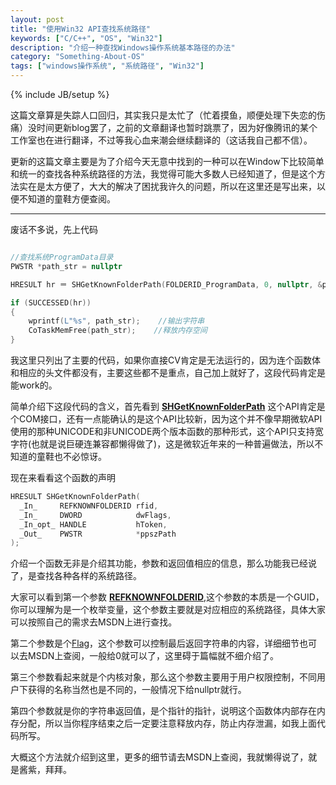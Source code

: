 ```yaml
---
layout: post
title: "使用Win32 API查找系统路径"
keywords: ["C/C++", "OS", "Win32"]
description: "介绍一种查找Windows操作系统基本路径的办法"
category: "Something-About-OS"
tags: ["windows操作系统", "系统路径", "Win32"]
---
```

{% include JB/setup %}

这篇文章算是失踪人口回归，其实我只是太忙了（忙着摸鱼，顺便处理下失恋的伤痛）没时间更新blog罢了，之前的文章翻译也暂时跳票了，因为好像腾讯的某个工作室也在进行翻译，不过等我心血来潮会继续翻译的（这话我自己都不信）。

更新的这篇文章主要是为了介绍今天无意中找到的一种可以在Window下比较简单和统一的查找各种系统路径的方法，我觉得可能大多数人已经知道了，但是这个方法实在是太方便了，大大的解决了困扰我许久的问题，所以在这里还是写出来，以便不知道的童鞋方便查阅。

-----------------------------------------

废话不多说，先上代码

```cpp

//查找系统ProgramData目录
PWSTR *path_str = nullptr

HRESULT hr ＝ SHGetKnownFolderPath(FOLDERID_ProgramData, 0, nullptr, &path_str);

if (SUCCESSED(hr))
{
    wprintf(L"%s", path_str);    //输出字符串
    CoTaskMemFree(path_str);    //释放内存空间
}

```

我这里只列出了主要的代码，如果你直接CV肯定是无法运行的，因为连个函数体和相应的头文件都没有，主要这些都不是重点，自己加上就好了，这段代码肯定是能work的。

简单介绍下这段代码的含义，首先看到 [**SHGetKnownFolderPath**](https://msdn.microsoft.com/en-us/library/bb762188(VS.85).aspx) 这个API肯定是个COM接口，还有一点能确认的是这个API比较新，因为这个并不像早期微软API使用的那种UNICODE和非UNICODE两个版本函数的那种形式，这个API只支持宽字符(也就是说巨硬连兼容都懒得做了)，这是微软近年来的一种普遍做法，所以不知道的童鞋也不必惊讶。

现在来看看这个函数的声明

```cpp
HRESULT SHGetKnownFolderPath(
  _In_     REFKNOWNFOLDERID rfid,
  _In_     DWORD            dwFlags,
  _In_opt_ HANDLE           hToken,
  _Out_    PWSTR            *ppszPath
);
```

介绍一个函数无非是介绍其功能，参数和返回值相应的信息，那么功能我已经说了，是查找各种各样的系统路径。

大家可以看到第一个参数 [**REFKNOWNFOLDERID**](https://msdn.microsoft.com/en-us/library/windows/desktop/dd378457(v=vs.85).aspx),这个参数的本质是一个GUID，你可以理解为是一个枚举变量，这个参数主要就是对应相应的系统路径，具体大家可以按照自己的需求去MSDN上进行查找。

第二个参数是个[Flag](https://msdn.microsoft.com/en-us/library/windows/desktop/dd378447(v=vs.85).aspx)，这个参数可以控制最后返回字符串的内容，详细细节也可以去MSDN上查阅，一般给0就可以了，这里碍于篇幅就不细介绍了。

第三个参数看起来就是个内核对象，那么这个参数主要用于用户权限控制，不同用户下获得的名称当然也是不同的，一般情况下给nullptr就行。

第四个参数就是你的字符串返回值，是个指针的指针，说明这个函数体内部存在内存分配，所以当你程序结束之后一定要注意释放内存，防止内存泄漏，如我上面代码所写。

大概这个方法就介绍到这里，更多的细节请去MSDN上查阅，我就懒得说了，就是酱紫，拜拜。


